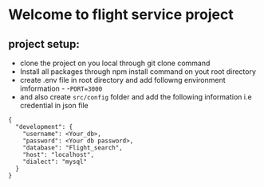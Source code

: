 # Welcome to flight service project
## project setup:
- clone the project on you local through git clone command
- Install all packages through npm install command on yout root directory 
- create .env file in root directory and add followng environment imformation -
   -`PORT=3000`
- and also create `src/config` folder and add the following information i.e credential in json file 

```
{
  "development": {
    "username": <Your_db>,
    "password": <Your db password>,
    "database": "Flight_search",
    "host": "localhost",
    "dialect": "mysql"
  }
}
```


